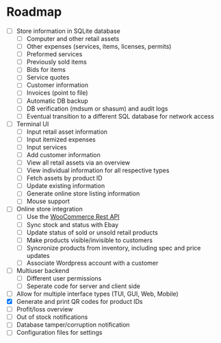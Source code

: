 # Roadmap

- [ ] Store information in SQLite database
  - [ ] Computer and other retail assets
  - [ ] Other expenses (services, items, licenses, permits)
  - [ ] Preformed services
  - [ ] Previously sold items
  - [ ] Bids for items
  - [ ] Service quotes
  - [ ] Customer information
  - [ ] Invoices (point to file)
  - [ ] Automatic DB backup
  - [ ] DB verification (mdsum or shasum) and audit logs
  - [ ] Eventual transition to a different SQL database for network access
- [ ] Terminal UI
  - [ ] Input retail asset information
  - [ ] Input itemized expenses
  - [ ] Input services
  - [ ] Add customer information
  - [ ] View all retail assets via an overview
  - [ ] View individual information for all respective types
  - [ ] Fetch assets by product ID
  - [ ] Update existing information
  - [ ] Generate online store listing information
  - [ ] Mouse support
- [ ] Online store integration
  - [ ] Use the [WooCommerce Rest API](https://woocommerce.github.io/woocommerce-rest-api-docs/)
  - [ ] Sync stock and status with Ebay
  - [ ] Update status of sold or unsold retail products
  - [ ] Make products visible/invisible to customers
  - [ ] Syncronize products from inventory, including spec and price updates
  - [ ] Associate Wordpress account with a customer
- [ ] Multiuser backend
  - [ ] Different user permissions
  - [ ] Seperate code for server and client side
- [ ] Allow for multiple interface types (TUI, GUI, Web, Mobile)
- [X] Generate and print QR codes for product IDs
- [ ] Profit/loss overview
- [ ] Out of stock notifications
- [ ] Database tamper/corruption notification
- [ ] Configuration files for settings
